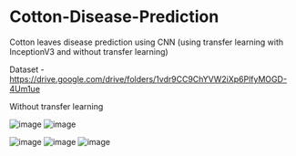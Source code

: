 # Cotton-Disease-Prediction
Cotton leaves disease prediction using CNN (using transfer learning with InceptionV3 and without transfer learning)

Dataset - https://drive.google.com/drive/folders/1vdr9CC9ChYVW2iXp6PlfyMOGD-4Um1ue

Without transfer learning

![image](https://user-images.githubusercontent.com/81555126/144833851-b7a62977-ba7c-4328-9932-10af75db308b.png) ![image](https://user-images.githubusercontent.com/81555126/144833945-e3979d63-bb6f-414e-8462-eda54808bb91.png)


![image](https://user-images.githubusercontent.com/81555126/144837295-38bf8d68-ee63-4d30-8df5-ab6f9a54edff.png)  ![image](https://user-images.githubusercontent.com/81555126/144837332-0f86d6c7-00f4-41be-8f66-72d09d781cdf.png)  ![image](https://user-images.githubusercontent.com/81555126/144837369-57a71bf7-e3b1-4cbb-9e91-571a615469d3.png)


